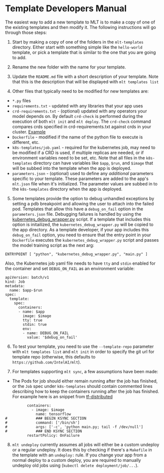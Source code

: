 # Template Developers Manual

The easiest way to add a new template to MLT is to make a copy of one
of the existing templates and then modify it. The following
instructions will go through those steps:

1. Start by making a copy of one of the folders in the `mlt-templates`
 directory.  Either start with something simple like the `hello-world`
 template, or pick a template that is similar to the one that you are
 going to add.

2. Rename the new folder with the name for your template.

3. Update the `README.md` file with a short description of your
template.  Note that this is the description that will be displayed with
`mlt templates list`

4. Other files that typically need to be modified for new templates are:
* `*.py` files
* `requirements.txt` - updated with any libraries that your app uses
* `crd-requirements.txt` - (optional) updated with any operators your model depends on.
By default `crd-check` is performed during the execution of both `mlt init` and `mlt deploy`. The `crd-check` command compares crds specified in crd-requirements.txt against crds in your cluster.
 [Example](../mlt-templates/tf-distributed/crd-requirements.txt)
* `Dockerfile` - modified if the name of the python file to execute is different,
etc.
* `k8s-templates/job.yaml` - required for the kubernetes job, may need to be
modified if a CRD is used, if multiple replicas are needed, or 
if environment variables need to be set, etc.  Note that all files in
the `k8s-templates` directory can have variables like `$app`, `$run`,
and `$image` that will be subbed into the template when the app is
deployed.
* `parameters.json` - (optional) used to define any _additional_ parameters
specific to your template.  These parameters are added to the app's
`mlt.json` file when it's initialized.  The parameter values are subbed
in to the `k8s-templates` directory when the app is deployed.

5. Some templates provide the option to debug unhandled exceptions by
setting a pdb breakpoint and allowing the user to attach into the failed
pod.  Templates that allow this have a `debug_on_fail` option in the
`parameters.json` file. Debugging failures is handled by using the
[kubernetes_debug_wrapper.py](../mlt/utils/kubernetes_debug_wrapper.py)
script.  If a template that includes this option is initailized, the
`kubernetes_debug_wrapper.py` will be copied to the app directory.  As
a template developer, if your app includes this `debug_on_fail` option,
you need to ensure that the entry point in your `Dockerfile` executes
the `kubernetes_debug_wrapper.py` script and passes the model training
script as the next arg:
```
ENTRYPOINT [ "python", "kubernetes_debug_wrapper.py", "main.py" ]
```
Also, the Kubernetes job yaml file needs to have `tty` and `stdin`
enabled for the container and set `DEBUG_ON_FAIL` as an environment
variable:
```
apiVersion: batch/v1
kind: Job
metadata:
  name: $app-$run
spec:
  template:
    spec:
      containers:
      - name: $app
        image: $image
        tty: true
        stdin: true
        env:
        - name: DEBUG_ON_FAIL
          value: '$debug_on_fail'
```

6. To test your template, you need to use the `--template-repo`
parameter with `mlt templates list` and `mlt init` in order
to specify the git url for  template repo (otherwise, this defaults to
`https://github.com/IntelAI/mlt`).

7. For templates supporting `mlt sync`, a few assumptions have been made:
- The Pods for job should either remain running after the job has finished, or the `Job` spec
under `k8s-templates` should contain commented lines describing how to keep the containers running
after the job has finished.
For example here is an snippet from [tf-distributed](../mlt-templates/tf-distributed/k8s-templates/tfjob.yaml)
```aidl
          containers:
            - image: $image
              name: tensorflow
#             ### BEGIN KSYNC SECTION
#             command: ['/bin/sh']
#             args: ['-c', 'python main.py; tail -f /dev/null']
#             ### END KSYNC SECTION
          restartPolicy: OnFailure
```

8. `mlt undeploy` currently assumes all jobs will either be a custom undeploy or a regular undeploy.
It does this by checking if there's a `Makefile` in the template with an `undeploy:` rule.
If you change your app from a normal deploy to a custom deploy, you are required to manually undeploy old jobs using (`kubectl delete deployment/job/...`).
